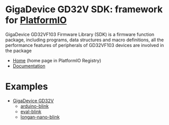 
# GigaDevice GD32V SDK: framework for [PlatformIO](https://platformio.org)

GigaDevice GD32VF103 Firmware Library (SDK) is a firmware function package, including programs, data structures and macro definitions, all the performance features of peripherals of GD32VF103 devices are involved in the package

* [Home](https://platformio.org/frameworks/gd32vf103-sdk) (home page in PlatformIO Registry)
* [Documentation](https://docs.platformio.org/page/frameworks/gd32vf103-sdk.html)

# Examples

- [GigaDevice GD32V](https://github.com/sipeed/platform-gd32v)
  * [arduino-blink](https://github.com/sipeed/platform-gd32v/tree/master/examples/arduino-blink)
  * [eval-blink](https://github.com/sipeed/platform-gd32v/tree/master/examples/eval-blink)
  * [longan-nano-blink](https://github.com/sipeed/platform-gd32v/tree/master/examples/longan-nano-blink)

